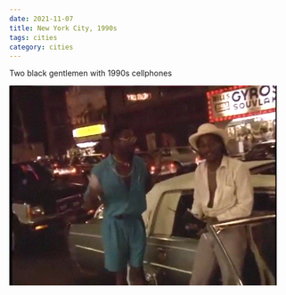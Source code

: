 ```yaml
---
date: 2021-11-07
title: New York City, 1990s
tags: cities
category: cities
---
```


Two black gentlemen with 1990s cellphones

![nyc19](https://raw.githubusercontent.com/muneer78/muneer78.github.io/master/images/nyc19.gif)


